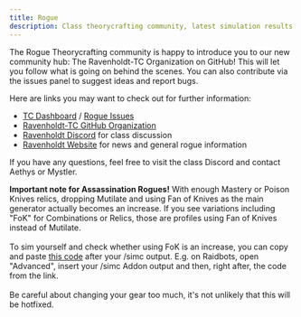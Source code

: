 ```yaml
---
title: Rogue
description: Class theorycrafting community, latest simulation results and resources -based on SimulationCraft- for World of Warcraft.
---
```


The Rogue Theorycrafting community is happy to introduce you to our new community hub: The Ravenholdt-TC Organization on GitHub! This will let you follow what is going on behind the scenes. You can also contribute via the issues panel to suggest ideas and report bugs.

Here are links you may want to check out for further information:

- <a href="https://github.com/Ravenholdt-TC/Rogue/projects/1" title="Ravenholdt Theorycrafting Dashboard" target="_blank">TC Dashboard</a> / <a href="https://github.com/Ravenholdt-TC/Rogue/issues" title="Report a rogue issue" target="_blank">Rogue Issues</a>
- <a href="https://github.com/Ravenholdt-TC" title="Ravenholdt-TC GitHub Organization" target="_blank">Ravenholdt-TC GitHub Organization</a>
- <a  href="https://discord.gg/x3R9z9g" title="Ravenholdt Discord" target="_blank">Ravenholdt Discord</a> for class discussion
- <a  href="http://www.ravenholdt.net/" title="Ravenholdt Website" target="_blank">Ravenholdt Website</a> for news and general rogue information

If you have any questions, feel free to visit the class Discord and contact Aethys or Mystler.

<div class="alert alert-warning">
  <strong>Important note for Assassination Rogues!</strong> With enough Mastery or Poison Knives relics, dropping Mutilate and using Fan of Knives as the main generator actually becomes an increase. If you see variations including "FoK" for Combinations or Relics, those are profiles using Fan of Knives instead of Mutilate.<br><br>
  To sim yourself and check whether using FoK is an increase, you can copy and paste <a href="/rogue/fokstring.html">this code</a> after your /simc output. E.g. on Raidbots, open "Advanced", insert your /simc Addon output and then, right after, the code from the link.<br><br>
  Be careful about changing your gear too much, it's not unlikely that this will be hotfixed.
</div>
